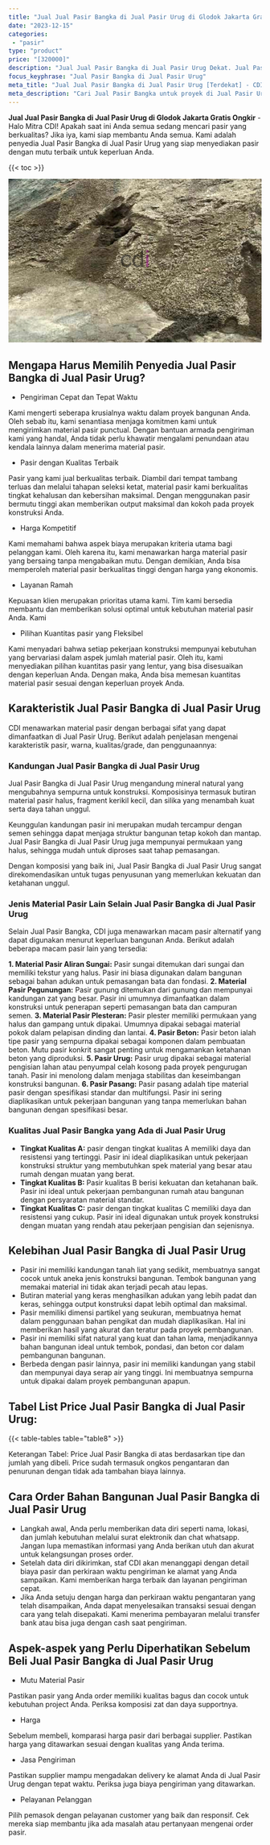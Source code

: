 ```yaml
---
title: "Jual Jual Pasir Bangka di Jual Pasir Urug di Glodok Jakarta Gratis Ongkir"
date: "2023-12-15"
categories:
 - "pasir"
type: "product"
price: "[320000]"
description: "Jual Jual Pasir Bangka di Jual Pasir Urug Dekat. Jual Pasir Bangka ini sering digunakan dalam proyek konstruksi sebagai bahan campuran yang berkualitas dan bersih. Hubungi kami untuk informasi lebih lanjut."
focus_keyphrase: "Jual Pasir Bangka di Jual Pasir Urug"
meta_title: "Jual Jual Pasir Bangka di Jual Pasir Urug [Terdekat] - CDI"
meta_description: "Cari Jual Pasir Bangka untuk proyek di Jual Pasir Urug? Kami menawarkan Jual Pasir Bangka berkualitas untuk bahan campuran. Raih penawaran terbaik sekarang."
---
```


**Jual Jual Pasir Bangka di Jual Pasir Urug di Glodok Jakarta Gratis Ongkir** - Halo Mitra CDI! Apakah saat ini Anda semua sedang mencari pasir yang berkualitas? Jika iya, kami siap membantu Anda semua. Kami adalah penyedia Jual Pasir Bangka di Jual Pasir Urug yang siap menyediakan pasir dengan mutu terbaik untuk keperluan Anda.

{{< toc >}}

![Jual Jual Pasir Bangka di Jual Pasir Urug di Glodok Jakarta Gratis Ongkir](/images/pasir/pasir-bangunan-11.jpg)

## Mengapa Harus Memilih Penyedia Jual Pasir Bangka di Jual Pasir Urug?

*   Pengiriman Cepat dan Tepat Waktu

Kami mengerti seberapa krusialnya waktu dalam proyek bangunan Anda. Oleh sebab itu, kami senantiasa menjaga komitmen kami untuk mengirimkan material pasir punctual. Dengan bantuan armada pengiriman kami yang handal, Anda tidak perlu khawatir mengalami penundaan atau kendala lainnya dalam menerima material pasir.
*   Pasir dengan Kualitas Terbaik

Pasir yang kami jual berkualitas terbaik. Diambil dari tempat tambang terluas dan melalui tahapan seleksi ketat, material pasir kami berkualitas tingkat kehalusan dan kebersihan maksimal. Dengan menggunakan pasir bermutu tinggi akan memberikan output maksimal dan kokoh pada proyek konstruksi Anda.
*   Harga Kompetitif

Kami memahami bahwa aspek biaya merupakan kriteria utama bagi pelanggan kami. Oleh karena itu, kami menawarkan harga material pasir yang bersaing tanpa mengabaikan mutu. Dengan demikian, Anda bisa memperoleh material pasir berkualitas tinggi dengan harga yang ekonomis.
*   Layanan Ramah

Kepuasan klien merupakan prioritas utama kami. Tim kami bersedia membantu dan memberikan solusi optimal untuk kebutuhan material pasir Anda. Kami

*   Pilihan Kuantitas pasir yang Fleksibel

Kami menyadari bahwa setiap pekerjaan konstruksi mempunyai kebutuhan yang bervariasi dalam aspek jumlah material pasir. Oleh itu, kami menyediakan pilihan kuantitas pasir yang lentur, yang bisa disesuaikan dengan keperluan Anda. Dengan maka, Anda bisa memesan kuantitas material pasir sesuai dengan keperluan proyek Anda.

## Karakteristik Jual Pasir Bangka di Jual Pasir Urug

CDI menawarkan material pasir dengan berbagai sifat yang dapat dimanfaatkan di Jual Pasir Urug. Berikut adalah penjelasan mengenai karakteristik pasir, warna, kualitas/grade, dan penggunaannya:

### Kandungan Jual Pasir Bangka di Jual Pasir Urug

Jual Pasir Bangka di Jual Pasir Urug mengandung mineral natural yang mengubahnya sempurna untuk konstruksi. Komposisinya termasuk butiran material pasir halus, fragment kerikil kecil, dan silika yang menambah kuat serta daya tahan unggul.

Keunggulan kandungan pasir ini merupakan mudah tercampur dengan semen sehingga dapat menjaga struktur bangunan tetap kokoh dan mantap. Jual Pasir Bangka di Jual Pasir Urug juga mempunyai permukaan yang halus, sehingga mudah untuk diproses saat tahap pemasangan.

Dengan komposisi yang baik ini, Jual Pasir Bangka di Jual Pasir Urug sangat direkomendasikan untuk tugas penyusunan yang memerlukan kekuatan dan ketahanan unggul.

### Jenis Material Pasir Lain Selain Jual Pasir Bangka di Jual Pasir Urug

Selain Jual Pasir Bangka, CDI juga menawarkan macam pasir alternatif yang dapat digunakan menurut keperluan bangunan Anda. Berikut adalah beberapa macam pasir lain yang tersedia:

**1\. Material Pasir Aliran Sungai:** Pasir sungai ditemukan dari sungai dan memiliki tekstur yang halus. Pasir ini biasa digunakan dalam bangunan sebagai bahan adukan untuk pemasangan bata dan fondasi.
**2\. Material Pasir Pegunungan:** Pasir gunung ditemukan dari gunung dan mempunyai kandungan zat yang besar. Pasir ini umumnya dimanfaatkan dalam konstruksi untuk penerapan seperti pemasangan bata dan campuran semen.
**3\. Material Pasir Plesteran:** Pasir plester memiliki permukaan yang halus dan gampang untuk dipakai. Umumnya dipakai sebagai material pokok dalam pelapisan dinding dan lantai.
**4\. Pasir Beton:** Pasir beton ialah tipe pasir yang sempurna dipakai sebagai komponen dalam pembuatan beton. Mutu pasir konkrit sangat penting untuk mengamankan ketahanan beton yang diproduksi.
**5\. Pasir Urug:** Pasir urug dipakai sebagai material pengisian lahan atau penyumpal celah kosong pada proyek pengurugan tanah. Pasir ini menolong dalam menjaga stabilitas dan keseimbangan konstruksi bangunan.
**6\. Pasir Pasang:** Pasir pasang adalah tipe material pasir dengan spesifikasi standar dan multifungsi. Pasir ini sering diaplikasikan untuk pekerjaan bangunan yang tanpa memerlukan bahan bangunan dengan spesifikasi besar.

### Kualitas Jual Pasir Bangka yang Ada di Jual Pasir Urug

*   **Tingkat Kualitas A:** pasir dengan tingkat kualitas A memiliki daya dan resistensi yang tertinggi. Pasir ini ideal diaplikasikan untuk pekerjaan konstruksi struktur yang membutuhkan spek material yang besar atau rumah dengan muatan yang berat.
*   **Tingkat Kualitas B:** Pasir kualitas B berisi kekuatan dan ketahanan baik. Pasir ini ideal untuk pekerjaan pembangunan rumah atau bangunan dengan persyaratan material standar.
*   **Tingkat Kualitas C:** pasir dengan tingkat kualitas C memiliki daya dan resistensi yang cukup. Pasir ini ideal digunakan untuk proyek konstruksi dengan muatan yang rendah atau pekerjaan pengisian dan sejenisnya.

## Kelebihan Jual Pasir Bangka di Jual Pasir Urug

*   Pasir ini memiliki kandungan tanah liat yang sedikit, membuatnya sangat cocok untuk aneka jenis konstruksi bangunan. Tembok bangunan yang memakai material ini tidak akan terjadi pecah atau lepas.
*   Butiran material yang keras menghasilkan adukan yang lebih padat dan keras, sehingga output konstruksi dapat lebih optimal dan maksimal.
*   Pasir memiliki dimensi partikel yang seukuran, membuatnya hemat dalam penggunaan bahan pengikat dan mudah diaplikasikan. Hal ini memberikan hasil yang akurat dan teratur pada proyek pembangunan.
*   Pasir ini memiliki sifat natural yang kuat dan tahan lama, menjadikannya bahan bangunan ideal untuk tembok, pondasi, dan beton cor dalam pembangunan bangunan.
*   Berbeda dengan pasir lainnya, pasir ini memiliki kandungan yang stabil dan mempunyai daya serap air yang tinggi. Ini membuatnya sempurna untuk dipakai dalam proyek pembangunan apapun.

## Tabel List Price Jual Pasir Bangka di Jual Pasir Urug:

{{< table-tables table="table8" >}}

Keterangan Tabel: Price Jual Pasir Bangka di atas berdasarkan tipe dan jumlah yang dibeli. Price sudah termasuk ongkos pengantaran dan penurunan dengan tidak ada tambahan biaya lainnya.

## Cara Order Bahan Bangunan Jual Pasir Bangka di Jual Pasir Urug

*   Langkah awal, Anda perlu memberikan data diri seperti nama, lokasi, dan jumlah kebutuhan melalui surat elektronik dan chat whatsapp. Jangan lupa memastikan informasi yang Anda berikan utuh dan akurat untuk kelangsungan proses order.
*   Setelah data diri dikirimkan, staf CDI akan menanggapi dengan detail biaya pasir dan perkiraan waktu pengiriman ke alamat yang Anda sampaikan. Kami memberikan harga terbaik dan layanan pengiriman cepat.
*   Jika Anda setuju dengan harga dan perkiraan waktu pengantaran yang telah disampaikan, Anda dapat menyelesaikan transaksi sesuai dengan cara yang telah disepakati. Kami menerima pembayaran melalui transfer bank atau bisa juga dengan cash saat pengiriman.

## Aspek-aspek yang Perlu Diperhatikan Sebelum Beli Jual Pasir Bangka di Jual Pasir Urug

*   Mutu Material Pasir

Pastikan pasir yang Anda order memiliki kualitas bagus dan cocok untuk kebutuhan project Anda. Periksa komposisi zat dan daya supportnya.
*   Harga

Sebelum membeli, komparasi harga pasir dari berbagai supplier. Pastikan harga yang ditawarkan sesuai dengan kualitas yang Anda terima.
*   Jasa Pengiriman

Pastikan supplier mampu mengadakan delivery ke alamat Anda di Jual Pasir Urug dengan tepat waktu. Periksa juga biaya pengiriman yang ditawarkan.
*   Pelayanan Pelanggan

Pilih pemasok dengan pelayanan customer yang baik dan responsif. Cek mereka siap membantu jika ada masalah atau pertanyaan mengenai order pasir.